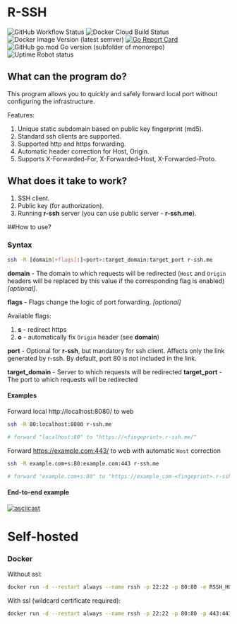 # R-SSH
![GitHub Workflow Status](https://img.shields.io/github/workflow/status/pagran/r-ssh/Lint%20and%20test)
![Docker Cloud Build Status](https://img.shields.io/docker/cloud/build/pagran/r-ssh)
![Docker Image Version (latest semver)](https://img.shields.io/docker/v/pagran/r-ssh)
[![Go Report Card](https://goreportcard.com/badge/github.com/pagran/r-ssh)](https://goreportcard.com/report/github.com/pagran/r-ssh)
![GitHub go.mod Go version (subfolder of monorepo)](https://img.shields.io/github/go-mod/go-version/pagran/r-ssh)
![Uptime Robot status](https://img.shields.io/uptimerobot/status/m785561650-f777533a7adf78012658518f?label=public%20server)

## What can the program do?
This program allows you to quickly and safely forward local port without configuring the infrastructure.

Features:
1. Unique static subdomain based on public key fingerprint (md5).
2. Standard ssh clients are supported.
3. Supported http and https forwarding.
4. Automatic header correction for Host, Origin.
5. Supports X-Forwarded-For, X-Forwarded-Host, X-Forwarded-Proto.

## What does it take to work?

1. SSH client.
2. Public key (for authorization).
3. Running **r-ssh** server (you can use public server - **r-ssh.me**).

##How to use?

### Syntax


```sh
ssh -R [domain[+flags]:]<port>:target_domain:target_port r-ssh.me
```

**domain** - The domain to which requests will be redirected (`Host` and `Origin` headers will be replaced by this value if the corresponding flag is enabled) _[optional]_.

**flags** - Flags change the logic of port forwarding. _[optional]_

Available flags:
1. **s** - redirect https
2. **o** - automatically fix `Origin` header (see **domain**)

**port** - Optional for **r-ssh**, but mandatory for ssh client. Affects only the link generated by r-ssh. By default, port 80 is not included in the link.

**target_domain** - Server to which requests will be redirected
**target_port** - The port to which requests will be redirected


#### Examples

Forward local http://localhost:8080/ to web

```sh
ssh -R 80:localhost:8080 r-ssh.me

# forward "localhost:80" to "https://<fingeprint>.r-ssh.me/"
```

Forward https://example.com:443/ to web with automatic `Host` correction

```sh
ssh -R example.com+s:80:example.com:443 r-ssh.me

# forward "example.com+s:80" to "https://example_com-<fingeprint>.r-ssh.me/"
```


#### End-to-end example
[![asciicast](https://asciinema.org/a/Ykmxb0lOEX0m9YNIXWT3j1SDe.svg)](https://asciinema.org/a/Ykmxb0lOEX0m9YNIXWT3j1SDe)


# Self-hosted

### Docker

Without ssl:
```sh
docker run -d --restart always --name rssh -p 22:22 -p 80:80 -e RSSH_HOST=r-ssh.me -e RSSH_HOST_KEY=/mnt/id_rsa -v /root/r-ssh/:/mnt pagran/r-ssh:latest
```

With ssl (wildcard certificate required):

```sh
docker run -d --restart always --name rssh -p 22:22 -p 80:80 -p 443:443 -e RSSH_HOST=r-ssh.me -e RSSH_HOST_KEY=/mnt/id_rsa -e RSSH_CERT_FILE=/mnt/r-ssh.me.cer -e RSSH_KEY_FILE=/mnt/r-ssh.me.key -v /root/.acme.sh/r-ssh.me/:/mnt pagran/r-ssh:latest
```